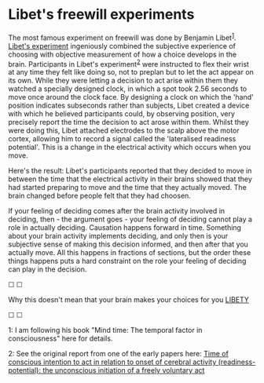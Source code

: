 # Libet's freewill experiments

The most famous experiment on freewill was done by Benjamin Libet<sup>[1](#footnote1)</sup>. [Libet's experiment](http://en.wikipedia.org/wiki/Benjamin_Libet "Described in more detail here") ingeniously combined the subjective experience of choosing with objective measurement of how a choice develops in the brain. Participants in Libet's experiment<sup>[2](#footnote2)</sup> were instructed to flex their wrist at any time they felt like doing so, not to preplan but to let the act appear on its own. While they were letting a decision to act arise within them they watched a specially designed clock, in which a spot took 2.56 seconds to move once around the clock face. By designing a clock on which the 'hand' position indicates subseconds rather than subjects, Libet created a device with which he believed participants could, by observing position, very precisely report the time the decision to act arose within them. Whilst they were doing this, Libet attached electrodes to the scalp above the motor cortex, allowing him to record a signal called the 'lateralised readiness potential'. This is a change in the electrical activity which occurs when you move.

Here's the result: Libet's participants reported that they decided to move in between the time that the electrical activity in their brains showed that they had started preparing to move and the time that they actually moved. The brain changed before people felt that they had choosen.

If your feeling of deciding comes after the brain activity involved in deciding, then - the argument goes - your feeling of deciding cannot play a role in actually deciding. Causation happens forward in time. Something about your brain activity implements deciding, and only then is your subjective sense of making this decision informed, and then after that you actually move. All this happens in fractions of sections, but the order these things happens puts a hard constraint on the role your feeling of deciding can play in the decision.

&#9744; &#9744;

Why this doesn't mean that your brain makes your choices for you [LIBETY](https://twitter.com/intent/tweet?text=@ChoiceEngine%20LIBETY)

&#9744; &#9744;

<a name="footnote1">1</a>: I am following his book "Mind time: The temporal factor in consciousness" here for details. 

<a name="footnote2">2</a>: See the original report from one of the early papers here: [Time of conscious intention to act in relation to onset of cerebral activity (readiness-potential): the unconscious initiation of a freely voluntary act 
](https://academic.oup.com/brain/article-abstract/106/3/623/271932)
